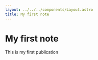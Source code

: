 ```yaml
---
layout: ../../../components/Layout.astro
title: My first note
---
```


# My first note

This is my first publication
